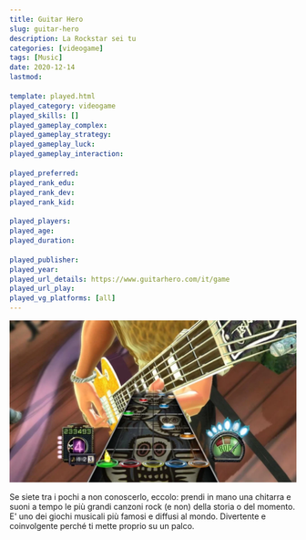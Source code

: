 ```yaml
---
title: Guitar Hero
slug: guitar-hero
description: La Rockstar sei tu
categories: [videogame]
tags: [Music]
date: 2020-12-14
lastmod: 

template: played.html
played_category: videogame
played_skills: []
played_gameplay_complex: 
played_gameplay_strategy: 
played_gameplay_luck: 
played_gameplay_interaction: 

played_preferred: 
played_rank_edu: 
played_rank_dev: 
played_rank_kid: 

played_players: 
played_age: 
played_duration: 

played_publisher: 
played_year: 
played_url_details: https://www.guitarhero.com/it/game
played_url_play: 
played_vg_platforms: [all]
---
```


![](img/guitar_hero.webp)

Se siete tra i pochi a non conoscerlo, eccolo: prendi in mano una chitarra e suoni a tempo le più grandi canzoni rock (e non) della storia o del momento.
E' uno dei giochi musicali più famosi e diffusi al mondo. Divertente e coinvolgente perché ti mette proprio su un palco.
